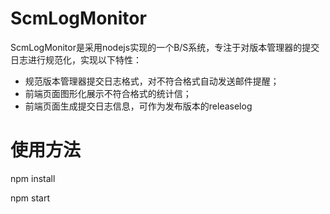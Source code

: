 # ScmLogMonitor
ScmLogMonitor是采用nodejs实现的一个B/S系统，专注于对版本管理器的提交日志进行规范化，实现以下特性：
* 规范版本管理器提交日志格式，对不符合格式自动发送邮件提醒；
* 前端页面图形化展示不符合格式的统计信；
* 前端页面生成提交日志信息，可作为发布版本的releaselog

# 使用方法
npm install

npm start

